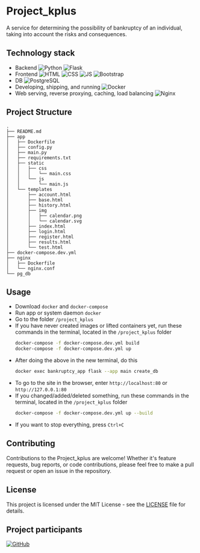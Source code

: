 # Project_kplus

A service for determining the possibility of bankruptcy of an individual, taking into account the risks
and consequences.

## Technology stack

- Backend 
![Python](https://img.shields.io/badge/-Python-333?style=for-the-badge&logo=Python) ![Flask](https://img.shields.io/badge/Flask-000000?style=for-the-badge&logo=flask&logoColor=white)
- Frontend
![HTML](https://img.shields.io/badge/HTML5-E34F26?style=for-the-badge&logo=html5&logoColor=white) ![CSS](https://img.shields.io/badge/CSS3-1572B6?style=for-the-badge&logo=css3&logoColor=white) ![JS](https://img.shields.io/badge/JavaScript-323330?style=for-the-badge&logo=javascript&logoColor=F7DF1E) ![Bootstrap](https://img.shields.io/badge/Bootstrap-563D7C?style=for-the-badge&logo=bootstrap&logoColor=white)
- DB
![PostgreSQL](https://img.shields.io/badge/PostgreSQL-316192?style=for-the-badge&logo=postgresql&logoColor=white)
- Developing, shipping, and running
![Docker](https://img.shields.io/badge/Docker-2CA5E0?style=for-the-badge&logo=docker&logoColor=white)
- Web serving, reverse proxying, caching, load balancing
![Nginx](https://img.shields.io/badge/Nginx-009639?style=for-the-badge&logo=nginx&logoColor=white)


## Project Structure

```tree
.
├── README.md
├── app
│   ├── Dockerfile
│   ├── config.py
│   ├── main.py
│   ├── requirements.txt
│   ├── static
│   │   ├── css
│   │   │   └── main.css
│   │   └── js
│   │       └── main.js
│   └── templates
│       ├── account.html
│       ├── base.html
│       ├── history.html
│       ├── img
│       │   ├── calendar.png
│       │   └── calendar.svg
│       ├── index.html
│       ├── login.html
│       ├── register.html
│       ├── results.html
│       └── test.html
├── docker-compose.dev.yml
├── nginx
│   ├── Dockerfile
│   └── nginx.conf
└── pg_db
```

## Usage
- Download `docker` and `docker-compose`
- Run app or system daemon `docker`
- Go to the folder `/project_kplus`
- If you have never created images or lifted containers yet, run these commands in the terminal, located in the `/project_kplus` folder
  ```bash
  docker-compose -f docker-compose.dev.yml build
  docker-compose -f docker-compose.dev.yml up
  ```
- After doing the above in the new terminal, do this
  ```bash
  docker exec bankruptcy_app flask --app main create_db
  ```
- To go to the site in the browser, enter `http://localhost:80` or `http://127.0.0.1:80`
- If you changed/added/deleted something, run these commands in the terminal, located in the `/project_kplus` folder
  ```bash
  docker-compose -f docker-compose.dev.yml up --build
  ```
- If you want to stop everything, press `Ctrl+C`



## Contributing

Contributions to the Project_kplus are welcome! Whether it's feature requests, bug reports, or code contributions, please feel free to make a pull request or open an issue in the repository.

## License

This project is licensed under the MIT License - see the [LICENSE](LICENSE) file for details.

## Project participants
[![GitHub](https://img.shields.io/badge/-galyeonh-333?style=for-the-badge&logo=GitHub&logoColor=fff)](https://gitlab.com/galyeonh)
